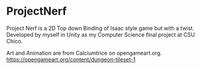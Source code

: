 # ProjectNerf
Project Nerf is a 2D Top down Binding of Isaac style game but with a twist. Developed by myself in Unity as my Computer Science final project at CSU Chico.

Art and Animation are from Calciumtrice on opengameart.org. https://opengameart.org/content/dungeon-tileset-1
